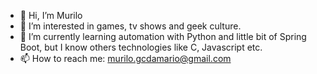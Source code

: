 - 👋 Hi, I’m Murilo
- 👀 I’m interested in games, tv shows and geek culture.
- 🌱 I’m currently learning automation with Python and little bit of Spring Boot, but I know others technologies like C, Javascript etc.
- 📫 How to reach me: murilo.gcdamario@gmail.com

